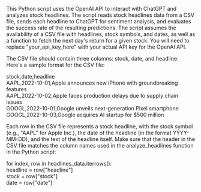 This Python script uses the OpenAI API to interact with ChatGPT and analyzes stock headlines. 
The script reads stock headlines data from a CSV file, sends each headline to ChatGPT for sentiment analysis, 
and evaluates the success rate of the resulting predictions. The script assumes the availability of a CSV file with headlines, 
stock symbols, and dates, as well as a function to fetch the next day's return for a given stock. You will need to replace "your_api_key_here" 
with your actual API key for the OpenAI API.

The CSV file should contain three columns: stock, date, and headline. 
Here's a sample format for the CSV file:

stock,date,headline<br>
AAPL,2022-10-01,Apple announces new iPhone with groundbreaking features<br>
AAPL,2022-10-02,Apple faces production delays due to supply chain issues<br>
GOOGL,2022-10-01,Google unveils next-generation Pixel smartphone<br>
GOOGL,2022-10-03,Google acquires AI startup for $500 million<br>

Each row in the CSV file represents a stock headline, with the stock symbol (e.g., "AAPL" for Apple Inc.), 
the date of the headline (in the format YYYY-MM-DD), and the text of the headline itself.
Make sure that the header in the CSV file matches the column names used in the analyze_headlines function in the Python script:


for index, row in headlines_data.iterrows():<br>
    headline = row["headline"]<br>
    stock = row["stock"]<br>
    date = row["date"]<br>

